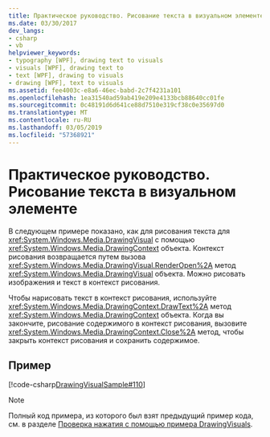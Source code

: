 ```yaml
---
title: Практическое руководство. Рисование текста в визуальном элементе
ms.date: 03/30/2017
dev_langs:
- csharp
- vb
helpviewer_keywords:
- typography [WPF], drawing text to visuals
- visuals [WPF], drawing text to
- text [WPF], drawing to visuals
- drawing [WPF], text to visuals
ms.assetid: fee4003c-e8a6-46ec-babd-2c7f4231a101
ms.openlocfilehash: 1ea31540ad59ab419e209e4133bcb88640cc01fe
ms.sourcegitcommit: 0c48191d6d641ce88d7510e319cf38c0e35697d0
ms.translationtype: MT
ms.contentlocale: ru-RU
ms.lasthandoff: 03/05/2019
ms.locfileid: "57368921"
---
```

# <a name="how-to-draw-text-to-a-visual"></a>Практическое руководство. Рисование текста в визуальном элементе
В следующем примере показано, как для рисования текста для <xref:System.Windows.Media.DrawingVisual> с помощью <xref:System.Windows.Media.DrawingContext> объекта. Контекст рисования возвращается путем вызова <xref:System.Windows.Media.DrawingVisual.RenderOpen%2A> метод <xref:System.Windows.Media.DrawingVisual> объекта. Можно рисовать изображения и текст в контекст рисования.  
  
 Чтобы нарисовать текст в контекст рисования, используйте <xref:System.Windows.Media.DrawingContext.DrawText%2A> метод <xref:System.Windows.Media.DrawingContext> объекта. Когда вы закончите, рисование содержимого в контекст рисования, вызовите <xref:System.Windows.Media.DrawingContext.Close%2A> метод, чтобы закрыть контекст рисования и сохранить содержимое.  
  
## <a name="example"></a>Пример  
 [!code-csharp[DrawingVisualSample#110](~/samples/snippets/csharp/VS_Snippets_Wpf/DrawingVisualSample/CSharp/Window1.xaml.cs#110)]
   
  
> [!NOTE]
>  Полный код примера, из которого был взят предыдущий пример кода, см. в разделе [Проверка нажатия с помощью примера DrawingVisuals](https://go.microsoft.com/fwlink/?LinkID=159994).

